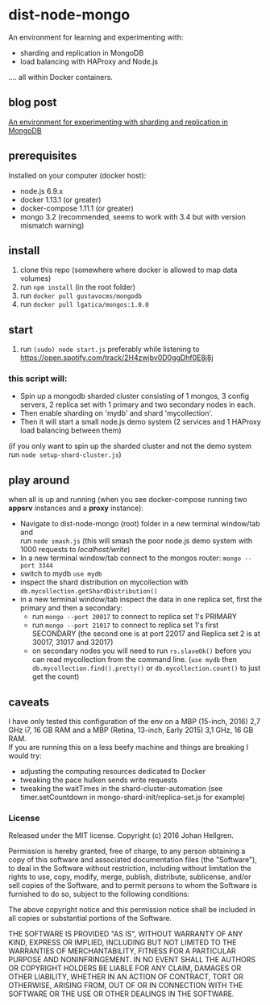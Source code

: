 # dist-node-mongo

An environment for learning and experimenting with:

- sharding and replication in MongoDB
- load balancing with HAProxy and Node.js

.... all within Docker containers.

## blog post
[An environment for experimenting with sharding and replication in MongoDB](http://hellgrenj.tumblr.com/post/158015640353/an-environment-for-experimenting-with-sharding-and)

## prerequisites

Installed on your computer (docker host):

- node.js 6.9.x
- docker 1.13.1 (or greater)
- docker-compose 1.11.1 (or greater)
- mongo 3.2 (recommended, seems to work with 3.4 but with version mismatch warning)

## install

1) clone this repo (somewhere where docker is allowed to map data volumes)  
2) run `npm install` (in the root folder)  
3) run `docker pull gustavocms/mongodb`  
4) run `docker pull lgatica/mongos:1.0.0`  

## start

1) run `(sudo) node start.js` preferably while listening to https://open.spotify.com/track/2H4zwjbv0D0ggDhf0E8j8j     

### this script will:  
* Spin up a mongodb sharded cluster consisting of 1 mongos, 3 config servers, 2 replica set with 1 primary and two secondary nodes in each.
* Then enable sharding on 'mydb' and shard 'mycollection'.  
* Then it will start a small node.js demo system (2 services and 1 HAProxy load balancing between them)

(if you only want to spin up the sharded cluster and not the demo system run `node setup-shard-cluster.js`)

## play around

when all is up and running (when you see docker-compose running two **appsrv** instances and a **proxy** instance):
* Navigate to dist-node-mongo (root) folder in a new terminal window/tab and   
run `node smash.js` (this will smash the poor node.js demo system with 1000 requests to *localhost/write*)
* In a new terminal window/tab connect to the mongos router: `mongo --port 3344`
* switch to mydb `use mydb`
* inspect the shard distribution on mycollection with `db.mycollection.getShardDistribution()`
* in a new terminal window/tab inspect the data in one replica set, first the primary and then a secondary:
  - run `mongo --port 20017` to connect to replica set 1's PRIMARY
  - run `mongo --port 21017` to connect to replica set 1's first SECONDARY (the second one is at port 22017 and Replica set 2 is at 30017, 31017 and 32017)
  - on secondary nodes you will need to run `rs.slaveOk()` before you can read mycollection from the command line. (`use mydb` then `db.mycollection.find().pretty()` or `db.mycollection.count()` to just get the count)

## caveats
I have only tested this configuration of the env on a MBP (15-inch, 2016) 2,7 GHz i7, 16 GB RAM and a MBP (Retina, 13-inch, Early 2015) 3,1 GHz, 16 GB RAM.  
If you are running this on a less beefy machine and things are breaking I would try:
* adjusting the computing resources dedicated to Docker
* tweaking the pace hulken sends write requests
* tweaking the waitTimes in the shard-cluster-automation (see timer.setCountdown in mongo-shard-init/replica-set.js for example)


### License

Released under the MIT license. Copyright (c) 2016 Johan Hellgren.

Permission is hereby granted, free of charge, to any person obtaining a copy of this software and associated documentation files (the "Software"), to deal in the Software without restriction, including without limitation the rights to use, copy, modify, merge, publish, distribute, sublicense, and/or sell copies of the Software, and to permit persons to whom the Software is furnished to do so, subject to the following conditions:

The above copyright notice and this permission notice shall be included in all copies or substantial portions of the Software.

THE SOFTWARE IS PROVIDED "AS IS", WITHOUT WARRANTY OF ANY KIND, EXPRESS OR IMPLIED, INCLUDING BUT NOT LIMITED TO THE WARRANTIES OF MERCHANTABILITY, FITNESS FOR A PARTICULAR PURPOSE AND NONINFRINGEMENT. IN NO EVENT SHALL THE AUTHORS OR COPYRIGHT HOLDERS BE LIABLE FOR ANY CLAIM, DAMAGES OR OTHER LIABILITY, WHETHER IN AN ACTION OF CONTRACT, TORT OR OTHERWISE, ARISING FROM, OUT OF OR IN CONNECTION WITH THE SOFTWARE OR THE USE OR OTHER DEALINGS IN THE SOFTWARE.
